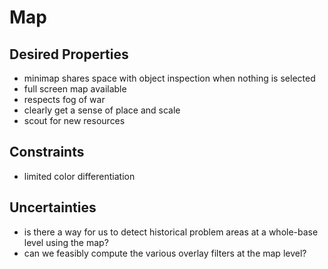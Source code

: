 # Map

## Desired Properties

- minimap shares space with object inspection when nothing is selected
- full screen map available
- respects fog of war
- clearly get a sense of place and scale
- scout for new resources

## Constraints

- limited color differentiation

## Uncertainties

- is there a way for us to detect historical problem areas at a whole-base level using the map?
- can we feasibly compute the various overlay filters at the map level?
